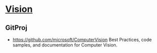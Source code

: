 # [Vision](https://github.com/liuwake/Vision)

## GitProj
- https://github.com/microsoft/ComputerVision Best Practices, code samples, and documentation for Computer Vision.
